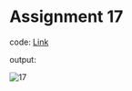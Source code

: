 # Assignment 17

code: [Link](daysInMonth.js)

output:

![17](https://user-images.githubusercontent.com/118118102/213667774-6722cc29-478c-4874-b16b-4bb6f61efd33.png)